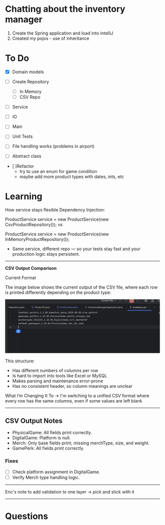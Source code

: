 # Chatting about the inventory manager

1. Create the Spring application and load into intelliJ
2. Created my pojos - use of inheritance 



# To Do
- [x] Domain models
- [ ] Create Repository
    - [ ] In Memory
    - [ ] CSV Repo
- [ ] Service
- [ ] IO
- [ ] Main
- [ ] Unit Tests
- [ ] File handling works (problems in airport)

- [ ] Abstract class
- [ ]Refactor 
  - try to use an enum for game condition
  - maybe add more product types with dates, ints, etc
# Learning
How service stays flexible
Dependency Injection:

ProductService service = new ProductService(new CsvProductRepository());
vs

ProductService service = new ProductService(new InMemoryProductRepository());

- Same service, different repo — so your tests stay fast and your production logic stays persistent.

---
**CSV Output Comparison**

Current Format

The image below shows the current output of the CSV file, where each row is printed differently depending on the product type:

![CSV example showing mismatched rows](images/csvnotesimg.png)

This structure:
- Has different numbers of columns per row
- Is hard to import into tools like Excel or MySQL
- Makes parsing and maintenance error-prone
- Has no consistent header, so column meanings are unclear


What I’m Changing It To -> I'm switching to a unified CSV format where every row has the same columns, even if some values are left blank

---
## CSV Output Notes

- PhysicalGame: All fields print correctly.
- DigitalGame: Platform is null.
- Merch: Only base fields print; missing merchType, size, and weight.
- GamePerk: All fields print correctly.

### Fixes
- [ ] Check platform assignment in DigitalGame.
- [ ] Verify Merch type handling logic.

---
Eric's note to add validation to one layer -> pick and stick with it

---
# Questions